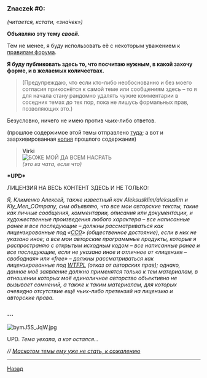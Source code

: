 ﻿### Znaczek #0:

_(читается, кстати, «зна́чек»)_

**Объявляю эту тему _своей_.**

Тем не менее, я буду использовать её с некоторым уважением к [правилам форума](http://www.spyro-realms.com/forum/0-0-0-36).

**Я буду публиковать здесь то, что посчитаю нужным, в какой захочу форме, и в желаемых количествах.**

> (Предупреждаю, что если кто-либо необоснованно и без моего согласия прикоснётся к самой теме или сообщениям здесь – то я для начала стану рандомно удалять чужие комментарии в соседних темах до тех пор, пока не лишусь формальных прав, позволяющих это.)

Безусловно, ничего не имею против чьих-либо ответов.

(прошлое содержимое этой темы отправлено [туда](http://www.spyro-realms.com/forum/48-11717-1); а вот и заархивированная [копия](http://klimaleksus.narod.ru/Files/48/12828.zip) прошлого содержания)

> **Virki**  
> ![БОЖЕ МОЙ ДА ВСЕМ НАСРАТЬ](http://klimaleksus.narod.ru/Files/48/11652633.jpg "БОЖЕ МОЙ ДА ВСЕМ НАСРАТЬ")  
> _(это из чата, если что)_

**\*UPD\***

ЛИЦЕНЗИЯ НА ВЕСЬ КОНТЕНТ ЗДЕСЬ И НЕ ТОЛЬКО:

_Я, Клименко Алексей, также известный как Aleksusklim/aleksuslim и Kly_Men_COmpany, сим объявляю, что все мои авторские тексты, такие как личные сообщения, комментарии, описания или документации, и художественные произведения любого характера – все написанные ранее и все последующие – должны рассматриваться как лицензированные под «[CC0](https://creativecommons.org/publicdomain/zero/1.0/deed.ru)» (общественное достояние), если в них не указано иное; а все мои авторские программные продукты, которые я распространяю с открытым исходным кодом – все написанные ранее и все последующие, если не указано иное и отличное от «лицензия – свободная» или «free» – должны рассматриваться как лицензированные под [WTFPL](http://www.wtfpl.net/about/) (отказ от авторских прав); однако, данное моё заявление должно применятся только к тем материалам, в отношении которых моё единоличное авторство объективно не вызывает сомнений, а также к таким материалам, для которых очевидно отсутствие ещё чьих-либо претензий на лицензию и авторские права._

### ...

![bymJ5S_JqW.jpg](http://klimaleksus.narod.ru/Files/48/bymJ5S_JqW.jpg)

UPD. _Тема уехала, а кот остался…_

_// [Маскотом темы ему уже не стать, к сожалению](http://klimaleksus.narod.ru/Files/Z/cat.png)_

---

[Назад](./)